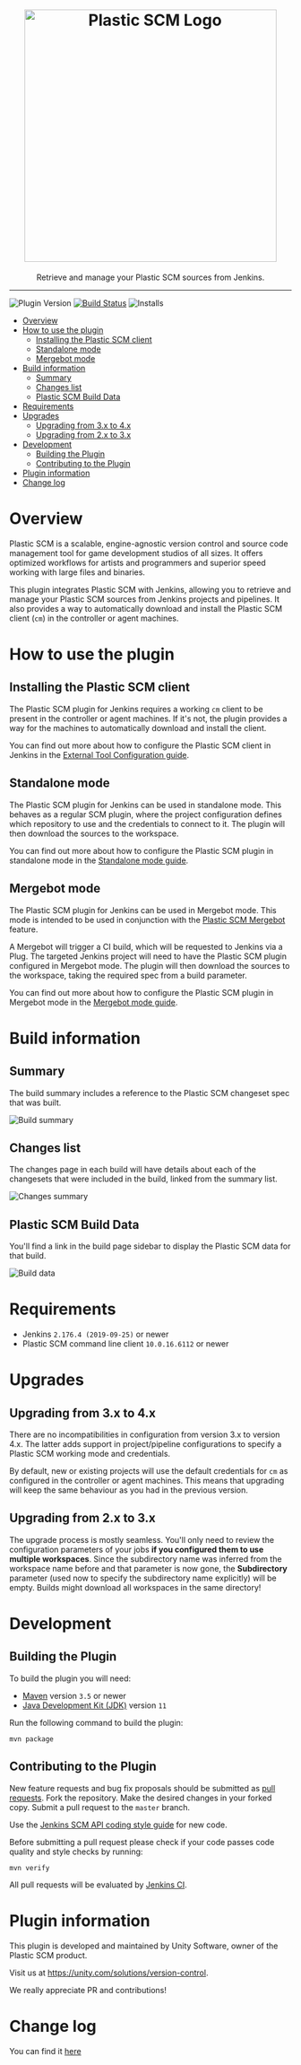 <h1 align="center">
    <img src="doc/img/logo-plasticscm.svg" alt="Plastic SCM Logo" width="450" />
</h1>

<p align="center">
    Retrieve and manage your Plastic SCM sources from Jenkins.
</p>

---

![Plugin Version](https://img.shields.io/jenkins/plugin/v/plasticscm-plugin.svg?label=version)
[![Build Status](https://ci.jenkins.io/buildStatus/icon?job=Plugins/plasticscm-plugin/master)](https://ci.jenkins.io/job/Plugins/job/plasticscm-plugin/job/master/)
![Installs](https://img.shields.io/jenkins/plugin/i/plasticscm-plugin.svg?color=blue)

<!-- TOC -->
* [Overview](#overview)
* [How to use the plugin](#how-to-use-the-plugin)
  * [Installing the Plastic SCM client](#installing-the-plastic-scm-client)
  * [Standalone mode](#standalone-mode)
  * [Mergebot mode](#mergebot-mode)
* [Build information](#build-information)
  * [Summary](#summary)
  * [Changes list](#changes-list)
  * [Plastic SCM Build Data](#plastic-scm-build-data)
* [Requirements](#requirements)
* [Upgrades](#upgrades)
  * [Upgrading from 3.x to 4.x](#upgrading-from-3x-to-4x)
  * [Upgrading from 2.x to 3.x](#upgrading-from-2x-to-3x)
* [Development](#development)
  * [Building the Plugin](#building-the-plugin)
  * [Contributing to the Plugin](#contributing-to-the-plugin)
* [Plugin information](#plugin-information)
* [Change log](#change-log)
<!-- TOC -->

# Overview

Plastic SCM is a scalable, engine-agnostic version control and source code management tool for game development studios
of all sizes. It offers optimized workflows for artists and programmers and superior speed working with large files and
binaries.

This plugin integrates Plastic SCM with Jenkins, allowing you to retrieve and manage your Plastic SCM sources from
Jenkins projects and pipelines. It also provides a way to automatically download and install the Plastic SCM client
(`cm`) in the controller or agent machines.

# How to use the plugin

## Installing the Plastic SCM client

The Plastic SCM plugin for Jenkins requires a working `cm` client to be present in the controller or agent machines.
If it's not, the plugin provides a way for the machines to automatically download and install the client.

You can find out more about how to configure the Plastic SCM client in Jenkins in the
[External Tool Configuration guide](doc/external-tool-configuration.md).

## Standalone mode

The Plastic SCM plugin for Jenkins can be used in standalone mode. This behaves as a regular SCM plugin, where the
project configuration defines which repository to use and the credentials to connect to it. The plugin will then
download the sources to the workspace.

You can find out more about how to configure the Plastic SCM plugin in standalone mode in the
[Standalone mode guide](doc/standalone-guide.md).

## Mergebot mode

The Plastic SCM plugin for Jenkins can be used in Mergebot mode. This mode is intended to be used in conjunction with
the [Plastic SCM Mergebot](https://blog.plasticscm.com/2018/09/mergebot-story-of-our-devops-initiative.html)
feature.

A Mergebot will trigger a CI build, which will be requested to Jenkins via a Plug. The targeted Jenkins project will
need to have the Plastic SCM plugin configured in Mergebot mode. The plugin will then download the sources to the
workspace, taking the required spec from a build parameter.

You can find out more about how to configure the Plastic SCM plugin in Mergebot mode in the
[Mergebot mode guide](doc/mergebot-guide.md).


# Build information

## Summary

The build summary includes a reference to the Plastic SCM changeset spec that was built.

![Build summary](doc/img/build-summary.png)

## Changes list

The changes page in each build will have details about each of the changesets that were included in
the build, linked from the summary list.

![Changes summary](doc/img/changes-summary.png)

## Plastic SCM Build Data

You'll find a link in the build page sidebar to display the Plastic SCM data for that build.

![Build data](doc/img/Plastic-SCM-Build-Data.png)

# Requirements

* Jenkins `2.176.4 (2019-09-25)` or newer
* Plastic SCM command line client `10.0.16.6112` or newer

# Upgrades

## Upgrading from 3.x to 4.x

There are no incompatibilities in configuration from version 3.x to version 4.x. The latter adds
support in project/pipeline configurations to specify a Plastic SCM working mode and credentials.

By default, new or existing projects will use the default credentials for `cm` as configured in the
controller or agent machines. This means that upgrading will keep the same behaviour as you had in
the previous version.

## Upgrading from 2.x to 3.x

The upgrade process is mostly seamless. You'll only need to review the configuration parameters of
your jobs **if you configured them to use multiple workspaces**. Since the subdirectory name was
inferred from the workspace name before and that parameter is now gone, the **Subdirectory**
parameter (used now to specify the subdirectory name explicitly) will be empty. Builds might
download all workspaces in the same directory!

# Development

## Building the Plugin

To build the plugin you will need:

* [Maven](https://maven.apache.org/) version `3.5` or newer
* [Java Development Kit (JDK)](https://jdk.java.net/) version `11`

Run the following command to build the plugin:

```shell
mvn package
```

## Contributing to the Plugin

New feature requests and bug fix proposals should be submitted as
[pull requests](https://help.github.com/en/articles/creating-a-pull-request).
Fork the repository. Make the desired changes in your forked copy. Submit a pull request to the
`master` branch.

Use the [Jenkins SCM API coding style guide](https://github.com/jenkinsci/scm-api-plugin/blob/master/CONTRIBUTING.md#code-style-guidelines)
for new code.

Before submitting a pull request please check if your code passes code quality and style checks by
running:

```shell
mvn verify
```

All pull requests will be evaluated by
[Jenkins CI](https://ci.jenkins.io/job/Plugins/job/plasticscm-plugin/).

# Plugin information

This plugin is developed and maintained by Unity Software, owner of the Plastic SCM product.

Visit us at <https://unity.com/solutions/version-control>.

We really appreciate PR and contributions!

# Change log

You can find it [here](CHANGELOG.md)
